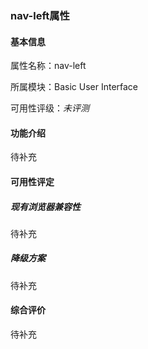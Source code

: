 ### nav-left属性

#### 基本信息

属性名称：nav-left

所属模块：Basic User Interface

可用性评级：*未评测*

#### 功能介绍

待补充

#### 可用性评定

##### 现有浏览器兼容性

待补充

##### 降级方案

待补充

#### 综合评价

待补充